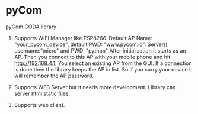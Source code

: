# pyCom
pyCom CODA library

1. Supports WIFI Manager like ESP8266. Default AP Name: "your_pycom_device", default PWD: "www.pycom.io". Server() username:"micro" and PWD: "python"
   After initialization it starts as an AP. Then you connect to this AP with your mobile phone and hit http://192.168.4.1. You select an existing AP from the GUI.
   If a connection is done then the library keeps the AP in list. So if you carry your device it will remember the AP password.
   
 2. Supports WEB Server but it needs more development. Library can server html static files.
 
 3. Supports web client.
 
